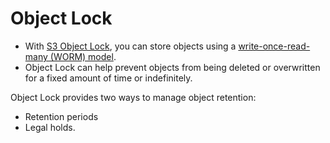# Object Lock
- With [S3 Object Lock](https://docs.aws.amazon.com/AmazonS3/latest/userguide/object-lock.html), you can store objects using a [write-once-read-many (WORM) model](https://github.com/Anshul619/HLD-System-Designs/blob/main/3_Databases/5_Database-Internals/AppendOnlyProperty.md).
- Object Lock can help prevent objects from being deleted or overwritten for a fixed amount of time or indefinitely.

Object Lock provides two ways to manage object retention: 
- Retention periods
- Legal holds.